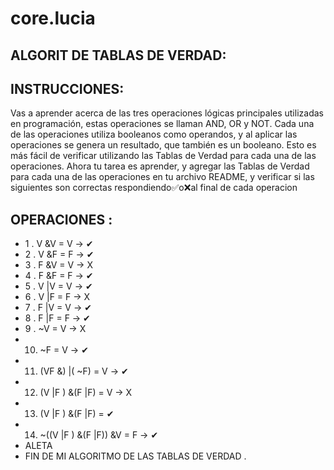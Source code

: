 # core.lucia 
## ALGORIT DE TABLAS DE  VERDAD:
## INSTRUCCIONES:
Vas a aprender acerca de las tres operaciones lógicas principales utilizadas en programación, estas operaciones se llaman AND, OR y NOT. Cada una de las operaciones utiliza booleanos como operandos, y al aplicar las operaciones se genera un resultado, que también es un booleano. Esto es más fácil de verificar utilizando las Tablas de Verdad para cada una de las operaciones. Ahora tu tarea es aprender, y agregar las Tablas de Verdad para cada una de las operaciones en tu archivo README, y verificar si las siguientes son correctas respondiendo✅o❌al final de cada operacion
## OPERACIONES :


* 1 .   V &V = V   ->  ✔
*  2 .  V &F = F ->  ✔
*  3 .  F &V = V ->  X
*  4 .  F &F = F ->  ✔
*  5  . V |V = V  -> ✔
* 6 . V |F = F ->  X
* 7 .  F |V = V -> ✔
* 8 . F |F = F -> ✔
* 9 . ~V = V   ->  X
* 10. ~F = V -> ✔
* 11. (VF &) |( ~F) = V -> ✔
* 12. (V |F ) &(F |F) = V -> X
* 13. (V |F ) &(F |F) = ✔
* 14. ~((V |F ) &(F |F)) &V = F -> ✔
* ALETA
* FIN DE MI ALGORITMO DE LAS TABLAS DE VERDAD .       
